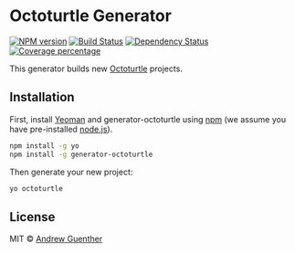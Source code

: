 # Octoturtle Generator

[![NPM version][npm-image]][npm-url] [![Build Status][travis-image]][travis-url] [![Dependency Status][daviddm-image]][daviddm-url] [![Coverage percentage][coveralls-image]][coveralls-url]

This generator builds new [Octoturtle][octoturtle] projects.

## Installation

First, install [Yeoman](http://yeoman.io) and generator-octoturtle using [npm](https://www.npmjs.com/) (we assume you have pre-installed [node.js](https://nodejs.org/)).

```bash
npm install -g yo
npm install -g generator-octoturtle
```

Then generate your new project:

```bash
yo octoturtle
```

## License

MIT © [Andrew Guenther](http://ajguenther.com)

[octoturtle]: https://github.com/AndrewGuenther/octoturtle
[npm-image]: https://badge.fury.io/js/generator-octoturtle.svg
[npm-url]: https://npmjs.org/package/generator-octoturtle
[travis-image]: https://travis-ci.org/AndrewGuenther/generator-octoturtle.svg?branch=master
[travis-url]: https://travis-ci.org/AndrewGuenther/generator-octoturtle
[daviddm-image]: https://david-dm.org/AndrewGuenther/generator-octoturtle.svg?theme=shields.io
[daviddm-url]: https://david-dm.org/AndrewGuenther/generator-octoturtle
[coveralls-image]: https://coveralls.io/repos/AndrewGuenther/generator-octoturtle/badge.svg
[coveralls-url]: https://coveralls.io/r/AndrewGuenther/generator-octoturtle
